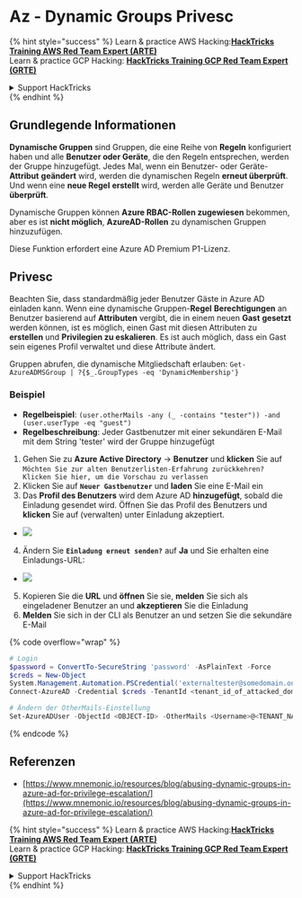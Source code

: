 # Az - Dynamic Groups Privesc

{% hint style="success" %}
Learn & practice AWS Hacking:<img src="/.gitbook/assets/image.png" alt="" data-size="line">[**HackTricks Training AWS Red Team Expert (ARTE)**](https://training.hacktricks.xyz/courses/arte)<img src="/.gitbook/assets/image.png" alt="" data-size="line">\
Learn & practice GCP Hacking: <img src="/.gitbook/assets/image (2).png" alt="" data-size="line">[**HackTricks Training GCP Red Team Expert (GRTE)**<img src="/.gitbook/assets/image (2).png" alt="" data-size="line">](https://training.hacktricks.xyz/courses/grte)

<details>

<summary>Support HackTricks</summary>

* Check the [**subscription plans**](https://github.com/sponsors/carlospolop)!
* **Join the** 💬 [**Discord group**](https://discord.gg/hRep4RUj7f) or the [**telegram group**](https://t.me/peass) or **follow** us on **Twitter** 🐦 [**@hacktricks\_live**](https://twitter.com/hacktricks\_live)**.**
* **Share hacking tricks by submitting PRs to the** [**HackTricks**](https://github.com/carlospolop/hacktricks) and [**HackTricks Cloud**](https://github.com/carlospolop/hacktricks-cloud) github repos.

</details>
{% endhint %}

## Grundlegende Informationen

**Dynamische Gruppen** sind Gruppen, die eine Reihe von **Regeln** konfiguriert haben und alle **Benutzer oder Geräte**, die den Regeln entsprechen, werden der Gruppe hinzugefügt. Jedes Mal, wenn ein Benutzer- oder Geräte-**Attribut** **geändert** wird, werden die dynamischen Regeln **erneut überprüft**. Und wenn eine **neue Regel** **erstellt** wird, werden alle Geräte und Benutzer **überprüft**.

Dynamische Gruppen können **Azure RBAC-Rollen zugewiesen** bekommen, aber es ist **nicht möglich**, **AzureAD-Rollen** zu dynamischen Gruppen hinzuzufügen.

Diese Funktion erfordert eine Azure AD Premium P1-Lizenz.

## Privesc

Beachten Sie, dass standardmäßig jeder Benutzer Gäste in Azure AD einladen kann. Wenn eine dynamische Gruppen-**Regel** **Berechtigungen** an Benutzer basierend auf **Attributen** vergibt, die in einem neuen **Gast** **gesetzt** werden können, ist es möglich, einen Gast mit diesen Attributen zu **erstellen** und **Privilegien zu eskalieren**. Es ist auch möglich, dass ein Gast sein eigenes Profil verwaltet und diese Attribute ändert.

Gruppen abrufen, die dynamische Mitgliedschaft erlauben: `Get-AzureADMSGroup | ?{$_.GroupTypes -eq 'DynamicMembership'}`

### Beispiel

* **Regelbeispiel**: `(user.otherMails -any (_ -contains "tester")) -and (user.userType -eq "guest")`
* **Regelbeschreibung**: Jeder Gastbenutzer mit einer sekundären E-Mail mit dem String 'tester' wird der Gruppe hinzugefügt

1. Gehen Sie zu **Azure Active Directory** -> **Benutzer** und **klicken** Sie auf `Möchten Sie zur alten Benutzerlisten-Erfahrung zurückkehren? Klicken Sie hier, um die Vorschau zu verlassen`
2. Klicken Sie auf **`Neuer Gastbenutzer`** und **laden** Sie eine E-Mail ein
3. Das **Profil des Benutzers** wird dem Azure AD **hinzugefügt**, sobald die Einladung gesendet wird. Öffnen Sie das Profil des Benutzers und **klicken** Sie auf (verwalten) unter Einladung akzeptiert.
* ![](<../../../.gitbook/assets/image (281).png>)
4. Ändern Sie **`Einladung erneut senden?`** auf **Ja** und Sie erhalten eine Einladungs-URL:
* ![](<../../../.gitbook/assets/image (205).png>)
5. Kopieren Sie die **URL** und **öffnen** Sie sie, **melden** Sie sich als eingeladener Benutzer an und **akzeptieren** Sie die Einladung
6. **Melden** Sie sich in der CLI als Benutzer an und setzen Sie die sekundäre E-Mail

{% code overflow="wrap" %}
```powershell
# Login
$password = ConvertTo-SecureString 'password' -AsPlainText -Force
$creds = New-Object
System.Management.Automation.PSCredential('externaltester@somedomain.onmicrosoft.com', $Password)
Connect-AzureAD -Credential $creds -TenantId <tenant_id_of_attacked_domain>

# Ändern der OtherMails-Einstellung
Set-AzureADUser -ObjectId <OBJECT-ID> -OtherMails <Username>@<TENANT_NAME>.onmicrosoft.com -Verbose
```
{% endcode %}

## Referenzen

* [https://www.mnemonic.io/resources/blog/abusing-dynamic-groups-in-azure-ad-for-privilege-escalation/](https://www.mnemonic.io/resources/blog/abusing-dynamic-groups-in-azure-ad-for-privilege-escalation/)

{% hint style="success" %}
Learn & practice AWS Hacking:<img src="/.gitbook/assets/image.png" alt="" data-size="line">[**HackTricks Training AWS Red Team Expert (ARTE)**](https://training.hacktricks.xyz/courses/arte)<img src="/.gitbook/assets/image.png" alt="" data-size="line">\
Learn & practice GCP Hacking: <img src="/.gitbook/assets/image (2).png" alt="" data-size="line">[**HackTricks Training GCP Red Team Expert (GRTE)**<img src="/.gitbook/assets/image (2).png" alt="" data-size="line">](https://training.hacktricks.xyz/courses/grte)

<details>

<summary>Support HackTricks</summary>

* Check the [**subscription plans**](https://github.com/sponsors/carlospolop)!
* **Join the** 💬 [**Discord group**](https://discord.gg/hRep4RUj7f) or the [**telegram group**](https://t.me/peass) or **follow** us on **Twitter** 🐦 [**@hacktricks\_live**](https://twitter.com/hacktricks\_live)**.**
* **Share hacking tricks by submitting PRs to the** [**HackTricks**](https://github.com/carlospolop/hacktricks) and [**HackTricks Cloud**](https://github.com/carlospolop/hacktricks-cloud) github repos.

</details>
{% endhint %}
